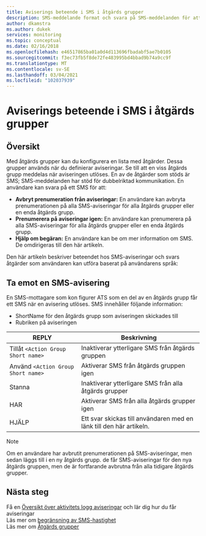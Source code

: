 ```yaml
---
title: Aviserings beteende i SMS i åtgärds grupper
description: SMS-meddelande format och svara på SMS-meddelanden för att avbryta prenumerationen, prenumerera på eller be om hjälp.
author: dkamstra
ms.author: dukek
services: monitoring
ms.topic: conceptual
ms.date: 02/16/2018
ms.openlocfilehash: e46517865ba01a0d4d113696fbadabf5ae7b0105
ms.sourcegitcommit: f3ec73fb5f8de72fe483995bd4bbad9b74a9cc9f
ms.translationtype: MT
ms.contentlocale: sv-SE
ms.lasthandoff: 03/04/2021
ms.locfileid: "102037939"
---
```

# <a name="sms-alert-behavior-in-action-groups"></a>Aviserings beteende i SMS i åtgärds grupper

## <a name="overview"></a>Översikt 
Med åtgärds grupper kan du konfigurera en lista med åtgärder. Dessa grupper används när du definierar aviseringar. Se till att en viss åtgärds grupp meddelas när aviseringen utlöses. En av de åtgärder som stöds är SMS; SMS-meddelanden har stöd för dubbelriktad kommunikation. En användare kan svara på ett SMS för att:

- **Avbryt prenumeration från aviseringar:** En användare kan avbryta prenumerationen på alla SMS-aviseringar för alla åtgärds grupper eller en enda åtgärds grupp.
- **Prenumerera på aviseringar igen:** En användare kan prenumerera på alla SMS-aviseringar för alla åtgärds grupper eller en enda åtgärds grupp.  
- **Hjälp om begäran:** En användare kan be om mer information om SMS. De omdirigeras till den här artikeln.

Den här artikeln beskriver beteendet hos SMS-aviseringar och svars åtgärder som användaren kan utföra baserat på användarens språk:

## <a name="receiving-an-sms-alert"></a>Ta emot en SMS-avisering
En SMS-mottagare som kon figurer ATS som en del av en åtgärds grupp får ett SMS när en avisering utlöses. SMS innehåller följande information:
* ShortName för den åtgärds grupp som aviseringen skickades till
* Rubriken på aviseringen

| REPLY | Beskrivning |
| ----- | ----------- |
| Tillåt `<Action Group Short name>` | Inaktiverar ytterligare SMS från åtgärds gruppen |
| Använd `<Action Group Short name>` | Aktiverar SMS från åtgärds gruppen igen |
| Stanna | Inaktiverar ytterligare SMS från alla åtgärds grupper |
| HAR | Aktiverar SMS från alla åtgärds grupper igen |
| HJÄLP | Ett svar skickas till användaren med en länk till den här artikeln. |

>[!NOTE]
>Om en användare har avbrutit prenumerationen på SMS-aviseringar, men sedan läggs till i en ny åtgärds grupp. de får SMS-aviseringar för den nya åtgärds gruppen, men de är fortfarande avbrutna från alla tidigare åtgärds grupper.

## <a name="next-steps"></a>Nästa steg
Få en [Översikt över aktivitets logg aviseringar](./alerts-overview.md) och lär dig hur du får aviseringar  
Läs mer om [begränsning av SMS-hastighet](alerts-rate-limiting.md)  
Läs mer om [Åtgärds grupper](./action-groups.md)